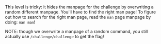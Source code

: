 This level is tricky: it hides the manpage for the challenge by overwriting a random different manpage.
You'll have to find the right man page!
To figure out how to search for the right man page, read the `man` page manpage by doing: `man man`!

NOTE: though we overwrite a manpage of a random command, you still actually use `/challenge/challenge` to get the flag!

